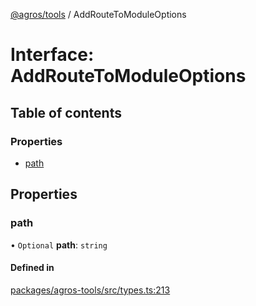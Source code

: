 [@agros/tools](../index.md) / AddRouteToModuleOptions

# Interface: AddRouteToModuleOptions

## Table of contents

### Properties

- [path](AddRouteToModuleOptions.md#path)

## Properties

### <a id="path" name="path"></a> path

• `Optional` **path**: `string`

#### Defined in

[packages/agros-tools/src/types.ts:213](https://github.com/agrosjs/agros/blob/4f8a29b/packages/agros-tools/src/types.ts#L213)
